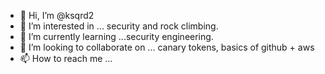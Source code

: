 - 👋 Hi, I’m @ksqrd2
- 👀 I’m interested in ... security and rock climbing.
- 🌱 I’m currently learning ...security engineering.
- 💞️ I’m looking to collaborate on ... canary tokens, basics of github + aws
- 📫 How to reach me ...
<!---
ksqrd2/ksqrd2 is a ✨ special ✨ repository because its `README.md` (this file) appears on your GitHub profile.
You can click the Preview link to take a look at your changes.
--->
